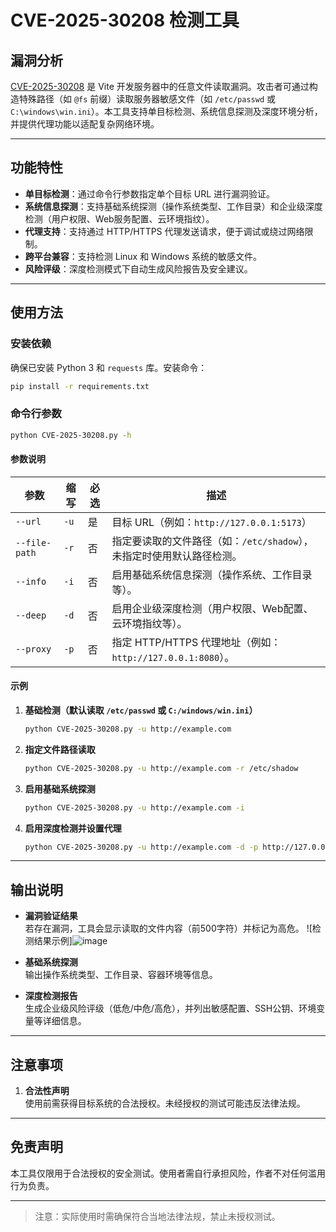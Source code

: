 # CVE-2025-30208 检测工具

## 漏洞分析

[CVE-2025-30208](https://www.xaitx.com/tech/2025-03-26.html) 是 Vite 开发服务器中的任意文件读取漏洞。攻击者可通过构造特殊路径（如 `@fs` 前缀）读取服务器敏感文件（如 `/etc/passwd` 或 `C:\windows\win.ini`）。本工具支持单目标检测、系统信息探测及深度环境分析，并提供代理功能以适配复杂网络环境。

---

## 功能特性

- **单目标检测**：通过命令行参数指定单个目标 URL 进行漏洞验证。
- **系统信息探测**：支持基础系统探测（操作系统类型、工作目录）和企业级深度检测（用户权限、Web服务配置、云环境指纹）。
- **代理支持**：支持通过 HTTP/HTTPS 代理发送请求，便于调试或绕过网络限制。
- **跨平台兼容**：支持检测 Linux 和 Windows 系统的敏感文件。
- **风险评级**：深度检测模式下自动生成风险报告及安全建议。

---

## 使用方法

### 安装依赖

确保已安装 Python 3 和 `requests` 库。安装命令：
```bash
pip install -r requirements.txt
```

### 命令行参数

```bash
python CVE-2025-30208.py -h
```

#### 参数说明

| 参数           | 缩写 | 必选 | 描述                                                                 |
|----------------|------|------|----------------------------------------------------------------------|
| `--url`        | `-u` | 是   | 目标 URL（例如：`http://127.0.0.1:5173`）                          |
| `--file-path`  | `-r` | 否   | 指定要读取的文件路径（如：`/etc/shadow`），未指定时使用默认路径检测。|
| `--info`       | `-i` | 否   | 启用基础系统信息探测（操作系统、工作目录等）。                      |
| `--deep`       | `-d` | 否   | 启用企业级深度检测（用户权限、Web配置、云环境指纹等）。             |
| `--proxy`      | `-p` | 否   | 指定 HTTP/HTTPS 代理地址（例如：`http://127.0.0.1:8080`）。         |

#### 示例

1. **基础检测（默认读取 `/etc/passwd` 或 `C:/windows/win.ini`）**
   ```bash
   python CVE-2025-30208.py -u http://example.com
   ```

2. **指定文件路径读取**
   ```bash
   python CVE-2025-30208.py -u http://example.com -r /etc/shadow
   ```

3. **启用基础系统探测**
   ```bash
   python CVE-2025-30208.py -u http://example.com -i
   ```

4. **启用深度检测并设置代理**
   ```bash
   python CVE-2025-30208.py -u http://example.com -d -p http://127.0.0.1:8080
   ```

---

## 输出说明

- **漏洞验证结果**  
  若存在漏洞，工具会显示读取的文件内容（前500字符）并标记为高危。
  ![检测结果示例]![image](https://github.com/user-attachments/assets/da860483-1099-4540-803c-d277cad527f4)


- **基础系统探测**  
  输出操作系统类型、工作目录、容器环境等信息。

- **深度检测报告**  
  生成企业级风险评级（低危/中危/高危），并列出敏感配置、SSH公钥、环境变量等详细信息。

---

## 注意事项

1. **合法性声明**  
   使用前需获得目标系统的合法授权。未经授权的测试可能违反法律法规。

---

## 免责声明

本工具仅限用于合法授权的安全测试。使用者需自行承担风险，作者不对任何滥用行为负责。

--- 

> 注意：实际使用时需确保符合当地法律法规，禁止未授权测试。
